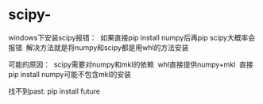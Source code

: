 # scipy-

windows下安装scipy报错：
  如果直接pip install numpy后再pip scipy大概率会报错
  解决方法就是将numpy和scipy都是用whl的方法安装
  
可能的原因：
  scipy需要对numpy和mkl的依赖
  whl直接提供numpy+mkl
  直接pip install numpy可能不包含mkl的安装

找不到past:
  pip install future
